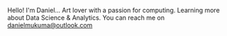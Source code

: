 Hello! I'm Daniel...
Art lover with a passion for computing.
Learning more about Data Science & Analytics.
You can reach me on danielmukuma@outlook.com

<!---
honestDweller/honestDweller is a ✨ special ✨ repository because its `README.md` (this file) appears on your GitHub profile.
You can click the Preview link to take a look at your changes.
--->
